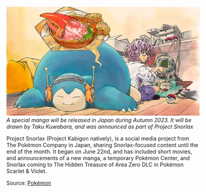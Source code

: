 

[![A special manga will be released in Japan during Autumn 2023. It will be drawn by Taku Kuwabara, and was announced as part of Project Snorlax](/web/images/a-special-manga-will-be-released-in-japan-during-autumn-2023-it-will-be-drawn-by-taku-kuwabara-and-w.jpeg)](/web/images/a-special-manga-will-be-released-in-japan-during-autumn-2023-it-will-be-drawn-by-taku-kuwabara-and-w.jpeg)*A special manga will be released in Japan during Autumn 2023. It will be drawn by Taku Kuwabara, and was announced as part of Project Snorlax*



Project Snorlax (Project Kabigon natively), is a social media project from The Pokémon Company in Japan, sharing Snorlax-focused content until the end of the month. It began on June 22nd, and has included short movies, and announcements of a new manga, a temporary Pokémon Center, and Snorlax coming to The Hidden Treasure of Area Zero DLC in Pokémon Scarlet & Violet.

Source: [Pokémon](https://www.pokemon.jp/special/project_kabigon/)
